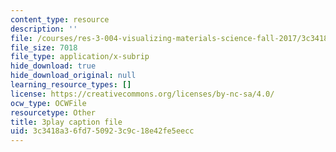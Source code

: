 ```yaml
---
content_type: resource
description: ''
file: /courses/res-3-004-visualizing-materials-science-fall-2017/3c3418a36fd750923c9c18e42fe5eecc_peJUDjHJGb4.srt
file_size: 7018
file_type: application/x-subrip
hide_download: true
hide_download_original: null
learning_resource_types: []
license: https://creativecommons.org/licenses/by-nc-sa/4.0/
ocw_type: OCWFile
resourcetype: Other
title: 3play caption file
uid: 3c3418a3-6fd7-5092-3c9c-18e42fe5eecc
---
```

